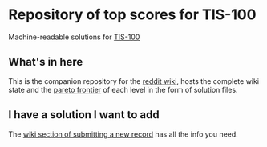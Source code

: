 # Repository of top scores for TIS-100

Machine-readable solutions for [TIS-100](https://www.zachtronics.com/tis-100)

## What's in here

This is the companion repository for the [reddit wiki](https://www.reddit.com/r/tis100/wiki/index), hosts the complete wiki state and the [pareto frontier](https://en.wikipedia.org/wiki/Pareto_front) of each level in the form of solution files.

## I have a solution I want to add

The [wiki section of submitting a new record](https://www.reddit.com/r/tis100/wiki/index#wiki_submitting_and_accessing_solutions) has all the info you need.
